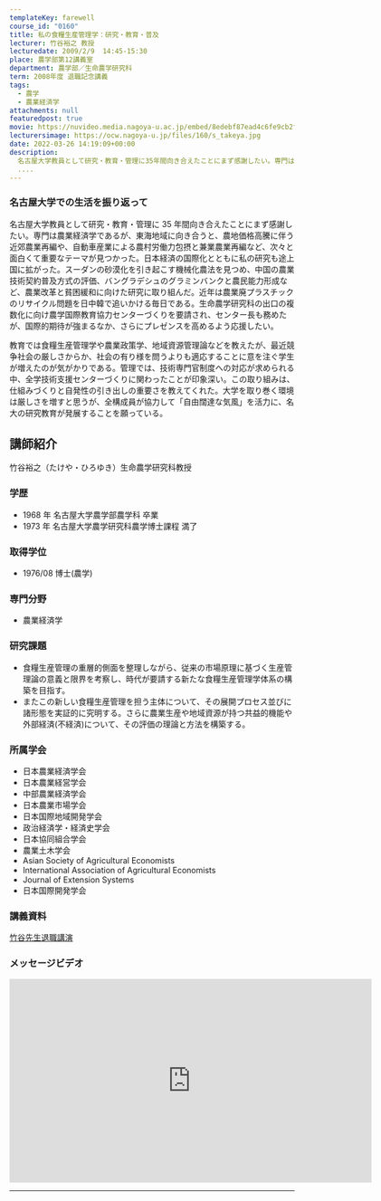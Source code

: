 ```yaml
---
templateKey: farewell
course_id: "0160"
title: 私の食糧生産管理学：研究・教育・普及
lecturer: 竹谷裕之 教授
lecturedate: 2009/2/9  14:45-15:30
place: 農学部第12講義室
department: 農学部／生命農学研究科
term: 2008年度 退職記念講義
tags:
  - 農学
  - 農業経済学
attachments: null
featuredpost: true
movie: https://nuvideo.media.nagoya-u.ac.jp/embed/8edebf87ead4c6fe9cb2fc1ec7c29cf08d7cd8b5
lecturersimage: https://ocw.nagoya-u.jp/files/160/s_takeya.jpg
date: 2022-03-26 14:19:09+00:00
description:
  名古屋大学教員として研究・教育・管理に35年間向き合えたことにまず感謝したい。専門は農業経済学であるが、東海地域に向き合うと、農地価格高騰に伴う近郊農業再編や、自動車産業による農村労働力包摂と兼業農業再編など、次々と面白くて重要なテーマが見つかった。日本経済の国際化とともに私の研究も途上国に拡がった。スーダンの砂漠化を引き起こす機械化農法を見つめ、中国の農業技術契約普及方式の評価、バングラデシ
  ....
---
```


### 名古屋大学での生活を振り返って

名古屋大学教員として研究・教育・管理に 35 年間向き合えたことにまず感謝したい。専門は農業経済学であるが、東海地域に向き合うと、農地価格高騰に伴う近郊農業再編や、自動車産業による農村労働力包摂と兼業農業再編など、次々と面白くて重要なテーマが見つかった。日本経済の国際化とともに私の研究も途上国に拡がった。スーダンの砂漠化を引き起こす機械化農法を見つめ、中国の農業技術契約普及方式の評価、バングラデシュのグラミンバンクと農民能力形成など、農業改革と貧困緩和に向けた研究に取り組んだ。近年は農業廃プラスチックのリサイクル問題を日中韓で追いかける毎日である。生命農学研究科の出口の複数化に向け農学国際教育協力センターづくりを要請され、センター長も務めたが、国際的期待が強まるなか、さらにプレゼンスを高めるよう応援したい。

教育では食糧生産管理学や農業政策学、地域資源管理論などを教えたが、最近競争社会の厳しさからか、社会の有り様を問うよりも適応することに意を注ぐ学生が増えたのが気がかりである。管理では、技術専門官制度への対応が求められる中、全学技術支援センターづくりに関わったことが印象深い。この取り組みは、仕組みづくりと自発性の引き出しの重要さを教えてくれた。大学を取り巻く環境は厳しさを増すと思うが、全構成員が協力して「自由闊達な気風」を活力に、名大の研究教育が発展することを願っている。

## 講師紹介

竹谷裕之（たけや・ひろゆき）生命農学研究科教授

### 学歴

- 1968 年 名古屋大学農学部農学科 卒業
- 1973 年 名古屋大学農学研究科農学博士課程 満了

### 取得学位

- 1976/08 博士(農学)

### 専門分野

- 農業経済学

### 研究課題

- 食糧生産管理の重層的側面を整理しながら、従来の市場原理に基づく生産管理論の意義と限界を考察し、時代が要請する新たな食糧生産管理学体系の構築を目指す。
- またこの新しい食糧生産管理を担う主体について、その展開プロセス並びに諸形態を実証的に究明する。さらに農業生産や地域資源が持つ共益的機能や外部経済(不経済)について、その評価の理論と方法を構築する。

### 所属学会

- 日本農業経済学会
- 日本農業経営学会
- 中部農業経済学会
- 日本農業市場学会
- 日本国際地域開発学会
- 政治経済学・経済史学会
- 日本協同組合学会
- 農業土木学会
- Asian Society of Agricultural Economists
- International Association of Agricultural Economists
- Journal of Extension Systems
- 日本国際開発学会

### 講義資料

[竹谷先生退職講演](https://ocw.nagoya-u.jp/files/160/takeya.pdf)

### メッセージビデオ

<iframe src="https://nuvideo.media.nagoya-u.ac.jp/embed/deb10dfcd93342891f531cabbc45f43b838345bd" width="640" height="360" frameborder="0" allowfullscreen></iframe>

---
